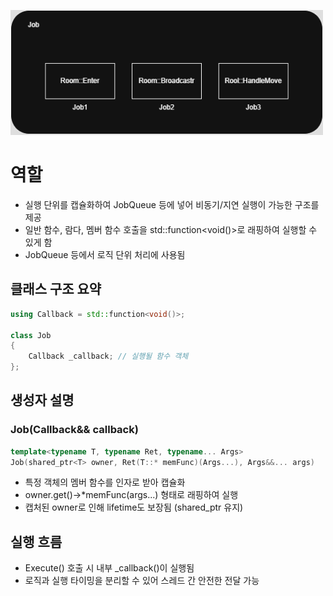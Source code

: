 <img
  src="../../img/job.png"
  width="500"
  height="200"
/>   
# 역할   
- 실행 단위를 캡슐화하여 JobQueue 등에 넣어 비동기/지연 실행이 가능한 구조를 제공
- 일반 함수, 람다, 멤버 함수 호출을 std::function<void()>로 래핑하여 실행할 수 있게 함   
- JobQueue 등에서 로직 단위 처리에 사용됨

## 클래스 구조 요약   
```cpp
using Callback = std::function<void()>;

class Job
{
    Callback _callback; // 실행될 함수 객체
};
```

## 생성자 설명   
### Job(Callback&& callback)   
```cpp
template<typename T, typename Ret, typename... Args>
Job(shared_ptr<T> owner, Ret(T::* memFunc)(Args...), Args&&... args)
```
- 특정 객체의 멤버 함수를 인자로 받아 캡슐화   
- owner.get()->*memFunc(args...) 형태로 래핑하여 실행   
- 캡처된 owner로 인해 lifetime도 보장됨 (shared_ptr 유지)
   
## 실행 흐름   
- Execute() 호출 시 내부 _callback()이 실행됨
- 로직과 실행 타이밍을 분리할 수 있어 스레드 간 안전한 전달 가능   
